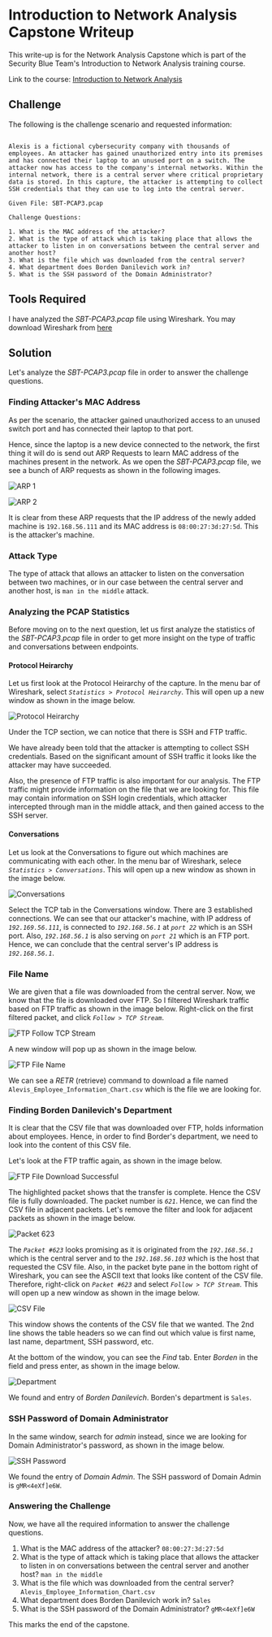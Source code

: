 # Introduction to Network Analysis Capstone Writeup

This write-up is for the Network Analysis Capstone which is part of the Security Blue Team's Introduction to Network Analysis training course.

Link to the course: [Introduction to Network Analysis](https://www.securityblue.team/courses/introduction-to-network-analysis)

## Challenge

The following is the challenge scenario and requested information:

```

Alexis is a fictional cybersecurity company with thousands of employees. An attacker has gained unauthorized entry into its premises and has connected their laptop to an unused port on a switch. The attacker now has access to the company's internal networks. Within the internal network, there is a central server where critical proprietary data is stored. In this capture, the attacker is attempting to collect SSH credentials that they can use to log into the central server.

Given File: SBT-PCAP3.pcap

Challenge Questions:

1. What is the MAC address of the attacker?
2. What is the type of attack which is taking place that allows the attacker to listen in on conversations between the central server and another host?
3. What is the file which was downloaded from the central server?
4. What department does Borden Danilevich work in?
5. What is the SSH password of the Domain Administrator?

```

## Tools Required

I have analyzed the _SBT-PCAP3.pcap_ file using Wireshark. You may download Wireshark from [here](https://www.wireshark.org/download.html)

## Solution

Let's analyze the _SBT-PCAP3.pcap_ file in order to answer the challenge questions.

### Finding Attacker's MAC Address

As per the scenario, the attacker gained unauthorized access to an unused switch port and has connected their laptop to that port.

Hence, since the laptop is a new device connected to the network, the first thing it will do is send out ARP Requests to learn MAC address of the machines present in the network. As we open the _SBT-PCAP3.pcap_ file, we see a bunch of ARP requests as shown in the following images.

![ARP 1](../images/net_analysis_capstone_sbt/pcap3_mac_address.png)

![ARP 2](../images/net_analysis_capstone_sbt/pcap3_confirm_new_addition.png)

It is clear from these ARP requests that the IP address of the newly added machine is `192.168.56.111` and its MAC address is `08:00:27:3d:27:5d`. This is the attacker's machine.

### Attack Type

The type of attack that allows an attacker to listen on the conversation between two machines, or in our case between the central server and another host, is `man in the middle` attack.

### Analyzing the PCAP Statistics

Before moving on to the next question, let us first analyze the statistics of the _SBT-PCAP3.pcap_ file in order to get more insight on the type of traffic and conversations between endpoints.

#### Protocol Heirarchy

Let us first look at the Protocol Heirarchy of the capture. In the menu bar of Wireshark, select _`Statistics > Protocol Heirarchy`_. This will open up a new window as shown in the image below.

![Protocol Heirarchy](../images/net_analysis_capstone_sbt/pcap3_protocol_heirarchy.png)

Under the TCP section, we can notice that there is SSH and FTP traffic.

We have already been told that the attacker is attempting to collect SSH credentials. Based on the significant amount of SSH traffic it looks like the attacker may have succeeded.

Also, the presence of FTP traffic is also important for our analysis. The FTP traffic might provide information on the file that we are looking for. This file may contain information on SSH login credentials, which attacker intercepted through man in the middle attack, and then gained access to the SSH server.

#### Conversations

Let us look at the Conversations to figure out which machines are communicating with each other. In the menu bar of Wireshark, selece _`Statistics > Conversations`_. This will open up a new window as shown in the image below.

![Conversations](../images/net_analysis_capstone_sbt/pcap3_conversations.png)

Select the TCP tab in the Conversations window. There are 3 established connections. We can see that our attacker's machine, with IP address of _`192.169.56.111`_, is connected to _`192.168.56.1`_ at _`port 22`_ which is an SSH port. Also, _`192.168.56.1`_ is also serving on _`port 21`_ which is an FTP port. Hence, we can conclude that the central server's IP address is _`192.168.56.1`_. 

### File Name

We are given that a file was downloaded from the central server. Now, we know that the file is downloaded over FTP. So I filtered Wireshark traffic based on FTP traffic as shown in the image below. Right-click on the first filtered packet, and click _`Follow > TCP Stream`_.

![FTP Follow TCP Stream](../images/net_analysis_capstone_sbt/pcap3_ftp_follow_stream.png)

A new window will pop up as shown in the image below.

![FTP File Name](../images/net_analysis_capstone_sbt/pcap3_file_name.png)

We can see a _RETR_ (retrieve) command to download a file named `Alevis_Employee_Information_Chart.csv` which is the file we are looking for.

### Finding Borden Danilevich's Department

It is clear that the CSV file that was downloaded over FTP, holds information about employees. Hence, in order to find Border's department, we need to look into the content of this CSV file.

Let's look at the FTP traffic again, as shown in the image below.

![FTP File Download Successful](../images/net_analysis_capstone_sbt/pcap3_reference_packet.png)

The highlighted packet shows that the transfer is complete. Hence the CSV file is fully downloaded. The packet number is _`621`_. Hence, we can find the CSV file in adjacent packets. Let's remove the filter and look for adjacent packets as shown in the image below.

![Packet 623](../images/net_analysis_capstone_sbt/pcap3_packet623.png)

The _`Packet #623`_ looks promising as it is originated from the _`192.168.56.1`_ which is the central server and to the _`192.168.56.103`_ which is the host that requested the CSV file. Also, in the packet byte pane in the bottom right of Wireshark, you can see the ASCII text that looks like content of the CSV file. Therefore, right-click on _`Packet #623`_ and select _`Follow > TCP Stream`_. This will open up a new window as shown in the image below.

![CSV File](../images/net_analysis_capstone_sbt/pcap3_csv.png)

This window shows the contents of the CSV file that we wanted. The 2nd line shows the table headers so we can find out which value is first name, last name, department, SSH password, etc.

At the bottom of the window, you can see the _Find_ tab. Enter _Borden_ in the field and press enter, as shown in the image below.

![Department](../images/net_analysis_capstone_sbt/pcap3_dept.png)

We found and entry of _Borden Danilevich_. Borden's department is `Sales`.

### SSH Password of Domain Administrator

In the same window, search for _admin_ instead, since we are looking for Domain Administrator's password, as shown in the image below.

![SSH Password](../images/net_analysis_capstone_sbt/pcap3_admin_password.png)

We found the entry of _Domain Admin_. The SSH password of Domain Admin is `gMR<4eXf]e6W`.

### Answering the Challenge

Now, we have all the required information to answer the challenge questions.

1. What is the MAC address of the attacker? `08:00:27:3d:27:5d`
2. What is the type of attack which is taking place that allows the attacker to listen in on conversations between the central server and another host? `man in the middle`
3. What is the file which was downloaded from the central server? `Alevis_Employee_Information_Chart.csv`
4. What department does Borden Danilevich work in? `Sales`
5. What is the SSH password of the Domain Administrator? `gMR<4eXf]e6W`

This marks the end of the capstone.
